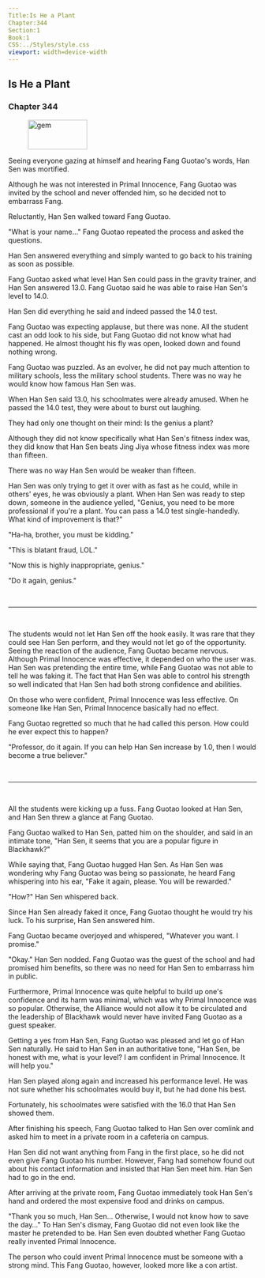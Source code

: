 ```yaml
---
Title:Is He a Plant 
Chapter:344 
Section:1 
Book:1 
CSS:../Styles/style.css 
viewport: width=device-width
---
```

  
## Is He a Plant
### Chapter 344
  
<figure>
	<img src="../Images/gem.gif" alt="gem" id="gem" width="120" height="60" />
</figure>
  

  
Seeing everyone gazing at himself and hearing Fang Guotao's words, Han Sen was mortified.

Although he was not interested in Primal Innocence, Fang Guotao was invited by the school and never offended him, so he decided not to embarrass Fang.

Reluctantly, Han Sen walked toward Fang Guotao.

"What is your name…" Fang Guotao repeated the process and asked the questions.

Han Sen answered everything and simply wanted to go back to his training as soon as possible.

Fang Guotao asked what level Han Sen could pass in the gravity trainer, and Han Sen answered 13.0. Fang Guotao said he was able to raise Han Sen's level to 14.0.

Han Sen did everything he said and indeed passed the 14.0 test.

Fang Guotao was expecting applause, but there was none. All the student cast an odd look to his side, but Fang Guotao did not know what had happened. He almost thought his fly was open, looked down and found nothing wrong.

Fang Guotao was puzzled. As an evolver, he did not pay much attention to military schools, less the military school students. There was no way he would know how famous Han Sen was.

When Han Sen said 13.0, his schoolmates were already amused. When he passed the 14.0 test, they were about to burst out laughing.

They had only one thought on their mind: Is the genius a plant?

Although they did not know specifically what Han Sen's fitness index was, they did know that Han Sen beats Jing Jiya whose fitness index was more than fifteen.

There was no way Han Sen would be weaker than fifteen.

Han Sen was only trying to get it over with as fast as he could, while in others' eyes, he was obviously a plant. When Han Sen was ready to step down, someone in the audience yelled, "Genius, you need to be more professional if you're a plant. You can pass a 14.0 test single-handedly. What kind of improvement is that?"

"Ha-ha, brother, you must be kidding."

"This is blatant fraud, LOL."

"Now this is highly inappropriate, genius."

"Do it again, genius."

<br>

*****

<br>

The students would not let Han Sen off the hook easily. It was rare that they could see Han Sen perform, and they would not let go of the opportunity. Seeing the reaction of the audience, Fang Guotao became nervous. Although Primal Innocence was effective, it depended on who the user was. Han Sen was pretending the entire time, while Fang Guotao was not able to tell he was faking it. The fact that Han Sen was able to control his strength so well indicated that Han Sen had both strong confidence and abilities.

On those who were confident, Primal Innocence was less effective. On someone like Han Sen, Primal Innocence basically had no effect.

Fang Guotao regretted so much that he had called this person. How could he ever expect this to happen?

"Professor, do it again. If you can help Han Sen increase by 1.0, then I would become a true believer."

<br>

*****

<br>

All the students were kicking up a fuss. Fang Guotao looked at Han Sen, and Han Sen threw a glance at Fang Guotao.

Fang Guotao walked to Han Sen, patted him on the shoulder, and said in an intimate tone, "Han Sen, it seems that you are a popular figure in Blackhawk?"

While saying that, Fang Guotao hugged Han Sen. As Han Sen was wondering why Fang Guotao was being so passionate, he heard Fang whispering into his ear, "Fake it again, please. You will be rewarded."

"How?" Han Sen whispered back.

Since Han Sen already faked it once, Fang Guotao thought he would try his luck. To his surprise, Han Sen answered him.

Fang Guotao became overjoyed and whispered, "Whatever you want. I promise."

"Okay." Han Sen nodded. Fang Guotao was the guest of the school and had promised him benefits, so there was no need for Han Sen to embarrass him in public.

Furthermore, Primal Innocence was quite helpful to build up one's confidence and its harm was minimal, which was why Primal Innocence was so popular. Otherwise, the Alliance would not allow it to be circulated and the leadership of Blackhawk would never have invited Fang Guotao as a guest speaker.

Getting a yes from Han Sen, Fang Guotao was pleased and let go of Han Sen naturally. He said to Han Sen in an authoritative tone, "Han Sen, be honest with me, what is your level? I am confident in Primal Innocence. It will help you."

Han Sen played along again and increased his performance level. He was not sure whether his schoolmates would buy it, but he had done his best.

Fortunately, his schoolmates were satisfied with the 16.0 that Han Sen showed them.

After finishing his speech, Fang Guotao talked to Han Sen over comlink and asked him to meet in a private room in a cafeteria on campus.

Han Sen did not want anything from Fang in the first place, so he did not even give Fang Guotao his number. However, Fang had somehow found out about his contact information and insisted that Han Sen meet him. Han Sen had to go in the end.

After arriving at the private room, Fang Guotao immediately took Han Sen's hand and ordered the most expensive food and drinks on campus.

"Thank you so much, Han Sen… Otherwise, I would not know how to save the day…" To Han Sen's dismay, Fang Guotao did not even look like the master he pretended to be. Han Sen even doubted whether Fang Guotao really invented Primal Innocence.

The person who could invent Primal Innocence must be someone with a strong mind. This Fang Guotao, however, looked more like a con artist.